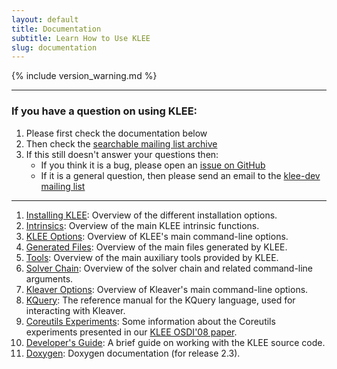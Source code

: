 ```yaml
---
layout: default
title: Documentation
subtitle: Learn How to Use KLEE
slug: documentation
---
```


{% include version_warning.md %}

---

### If you have a question on using KLEE:
1. Please first check the documentation below
1. Then check the [searchable mailing list archive](http://www.mail-archive.com/klee-dev@imperial.ac.uk/)
1. If this still doesn't answer your questions then:
   * If you think it is a bug, please open an [issue on GitHub](https://github.com/klee/klee/issues)
   * If it is a general question, then please send an email to the [klee-dev mailing list]({{site.baseurl}}/klee-dev/)

---


1. [Installing KLEE]({{site.baseurl}}/getting-started/): Overview of the different installation options.
1. [Intrinsics]({{site.baseurl}}/docs/intrinsics/): Overview of the main KLEE intrinsic functions.
1. [KLEE Options]({{site.baseurl}}/docs/options/): Overview of KLEE's main command-line options.
1. [Generated Files]({{site.baseurl}}/docs/files/): Overview of the main files generated by KLEE.
1. [Tools]({{site.baseurl}}/docs/tools/): Overview of the main auxiliary tools provided by KLEE.
1. [Solver Chain]({{site.baseurl}}/docs/solver-chain/): Overview of the solver chain and related command-line arguments.
1. [Kleaver Options]({{site.baseurl}}/docs/kleaver-options/): Overview of Kleaver's main command-line options.
1. [KQuery]({{site.baseurl}}/docs/kquery): The reference manual for the KQuery language, used for interacting with Kleaver.
1. [Coreutils Experiments]({{site.baseurl}}/docs/coreutils-experiments): Some information about the Coreutils experiments presented in our [KLEE OSDI'08 paper](http://www.doc.ic.ac.uk/~cristic/papers/klee-osdi-08.pdf).
1. [Developer's Guide]({{site.baseurl}}/docs/developers-guide/): A brief guide on working with the KLEE source code.
1. [Doxygen](https://klee.github.io/releases/docs/v2.3/doxygen/html):  Doxygen documentation (for release 2.3).
